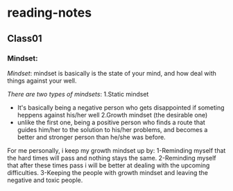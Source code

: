 # **reading-notes**

## Class01

### Mindset:
*Mindset*: mindset is basically is the state of your mind, and how deal with things against your well.

*There are two types of mindsets*:
1.Static mindset 
  - It's basically being a negative person who gets disappointed if someting heppens against his/her well
2.Growth mindset (the desirable one)
  - unlike the first one, being a positive person who finds a route that guides him/her to the solution to his/her problems, and becomes a better and stronger person than he/she was before.

For me personally, i keep my growth mindset up by:
1-Reminding myself that the hard times will pass and nothing stays the same.
2-Reminding myself that after these times pass i will be better at dealing with the upcoming difficulties.
3-Keeping the people with growth mindset and leaving the negative and toxic people.


